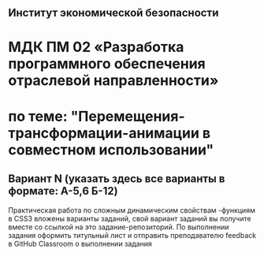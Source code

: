 ## Институт экономической безопасности

# МДК ПМ 02 «Разработка программного обеспечения отраслевой направленности»
# по теме: "Перемещения-трансформации-анимации в совместном использовании"
## Вариант N (указать здесь все варианты в формате: A-5,6 Б-12)
Практическая работа по сложным динамическим свойствам -функциям в CSS3
вложены варианты заданий, свой вариант заданий вы получите вместе со ссылкой на это задание-репозиторий.
По выполнении задания оформить титульный лист и отправить преподавателю feedback в GitHub Classroom о выполнении задания

